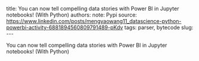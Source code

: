 title: You can now tell compelling data stories with Power BI in Jupyter notebooks! (With Python)
authors: 
note: Pypi
source: https://www.linkedin.com/posts/mengyaowang11_datascience-python-powerbi-activity-6881894560809791489-pKdv
tags: parser, bytecode
slug: ---

You can now tell compelling data stories with Power BI in Jupyter notebooks! (With Python)

